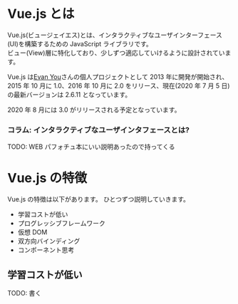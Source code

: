 # Vue.js とは

Vue.js(ビュージェイエス)とは、インタラクティブなユーザインターフェース(UI)を構築するための JavaScript ライブラリです。  
ビュー(View)層に特化しており、少しずつ適応していけるように設計されています。

Vue.js は[Evan You](https://github.com/yyx990803)さんの個人プロジェクトとして 2013 年に開発が開始され、2015 年 10 月に 1.0、2016 年 10 月に 2.0 をリリース、現在(2020 年 7 月 5 日)の最新バージョンは 2.6.11 となっています。

2020 年 8 月には 3.0 がリリースされる予定となっています。

### コラム: インタラクティブなユーザインタフェースとは?

TODO: WEB パフォチュ本にいい説明あったので持ってくる

# Vue.js の特徴

Vue.js の特徴は以下があります。
ひとつずつ説明していきます。

- 学習コストが低い
- プログレッシブフレームワーク
- 仮想 DOM
- 双方向バインディング
- コンポーネント思考

## 学習コストが低い

TODO: 書く

## プログレッシブフレームワーク

TODO: 書く

## 仮想 DOM

TODO: 書く

## 双方向バインディング

TODO: 書く

## コンポーネント志向

TODO: 書く

# 他の JavaScript ライブラリとの比較

TODO: React, Angular との比較を書く

